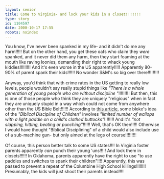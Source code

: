 ```yaml
---
layout: senior
title: Come to Virginia- and lock your kids in a closet!!!!!!!
type: story
id: 1104597
date: 2000-10-17 17:55
robots: noindex
---
```

You know, I've never been spanked in my life- and it didn't do me any harm!!!!! But on the other hand, you get these oafs who claim they <i>were</i> spanked, and it never did them any harm, then they start foaming at the mouth like raving loonies, demanding their right to whack young kiddies!!!!!!!!! And it's even worse in the US apparently!!!!! Apparently 80-90% of parent spank their kids!!!!!! No wonder S&amp;M's so big over there!!!!!!!!!<br/> <br/>Anyway, you'd think that with crime rates in the US getting to really low levels, people wouldn't say really stupid things like <i>"There is a whole generation of young people who are without discipline "</i>!!!!!!!!! But then, this is one of those people who think they are uniquely "religious" when in fact they are uniquely stupid in a way which could not come from anywhere other than the US Bible Belt!!!!!! According to <a href="http://www.foxnews.com/national/101600/spanking_parents_wallace.sml">this article</a>, some bloke's idea of the <i>"Biblical Discipline of Children"</i> involves <i>"limited number of wallops with a light paddle on a child's clothed buttocks"</i>!!!!!!!! And it's <i>"not slapping, hitting, beating or punching"</i>!!!!!! Well, that's OK then!!!!! Otherwise I would have thought "Biblical Disciplining" of a child would also include use of a sub-machine gun- but only aimed at the legs of course!!!!!!!!! <br/> <br/>Of course, this person better talk to some US states!!!! In Virginia foster parents apparently <i>can</i> punch their young 'uns!!!!! And lock them in closets!!!!!! In Oklahoma, parents apparently have the right to use "to use paddles and switches to spank their children"!!!! Apparently, this was passed to prevent a repeat of the Columbine High School killings!!!!!!!! Presumably, the kids will just shoot their parents instead!!!!